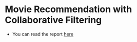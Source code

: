 # Movie Recommendation with Collaborative Filtering
- You can read the report [here](https://github.com/davidimago/movie_recommendation_collaborative_filtering/blob/981176c42bcc2e3891a9de48d64864c0d7b56ae6/collaborative_filtering.ipynb)
